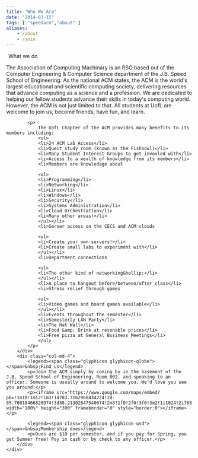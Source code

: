 ```yaml
---
title: "Who We Are"
date: "2014-03-15"
tags: [ "speedacm","about" ]
aliases:
    - /about
    - /join
---
```

<div class="container-fluid">
	<div class="row">
		<div class="col-md-8">
			<legend><span class="glyphicon glyphicon-star"></span>&nbsp;What we do</legend>
			<p>The Association of Computing Machinary is an RSO based out of the Computer Engineering &amp; Computer Science department of the J.B. Speed School of Engineering. As the national ACM states, the ACM is the world's largest educational and scientific computing society, delivering resources that advance computing as a science and a profession. We are dedicated to helping our fellow students advance their skills in today's computing world. However, the ACM is not just limited to that. All students at UofL are welcome to join us, become friends, have fun, and learn.</p>
			
			<p>
				The UofL Chapter of the ACM provides many benefits to its members including:
				<ul>
				<li>24 ACM Lab Access</li>
				<li>Queit study room (known as the Fishbowl)</li>
				<li>Many Student Interest Groups to get invovled with</li>
				<li>Access to a wealth of knowledge from its members</li>
				<li>Members are knowledage about

				<ul>
				<li>Programming</li>
				<li>Networking</li>
				<li>Linux</li>
				<li>Windows</li>
				<li>Security</li>
				<li>Systems Administration</li>
				<li>Cloud Orchestration</li>
				<li>Many other areas!</li>
				</ul></li>
				<li>Server access on the CECS and ACM clouds

				<ul>
				<li>Create your own servers!</li>
				<li>Create small labs to experiment with</li>
				</ul></li>
				<li>Department connections

				<ul>
				<li>The other kind of networking&hellip;</li>
				</ul></li>
				<li>A place to hangout before/between/after class</li>
				<li>Stress relief through games

				<ul>
				<li>Video games and board games available</li>
				</ul></li>
				<li>Events throughout the semester</li>
				<li>Semesterly LAN Party</li>
				<li>The Hat Wall</li>
				<li>Food &amp; Drink at resonable prices</li>
				<li>Free pizza at General Business Meetings</li>
				</ul>
			</p>
		</div>
		<div class="col-md-4">
			<legend><span class="glyphicon glyphicon-globe"></span>&nbsp;Find us</legend>
			<p>Join the ACM simply by coming by in the basement of the J.B. Speed School of Engineering, Room 002, and speaking to an officer. Someone is usually around to welcome you. We'd love you see you around!</p>
			<p><iframe src="https://www.google.com/maps/embed?pb=!1m18!1m12!1m3!1d783.7162968434224!2d-85.76018466828974!3d38.21302647540674!2m3!1f0!2f0!3f0!3m2!1i1024!2i768!4f13.1!3m3!1m2!1s0x88690d641037bf5b%3A0x91f0e870ebdfc983!2sJ.B.+Speed+School+of+Engineering!5e0!3m2!1sen!2sus!4v1400718031210" width="100%" height="300" frameborder="0" style="border:0"></iframe></p>

			<legend><span class="glyphicon glyphicon-usd"></span>&nbsp;Membership dues</legend>
			<p>Dues are $10 per semester, and if you pay for Spring, you get Summer free! Pay in cash or by check to any officer.</p>
		</div>
	</div>
</div>

